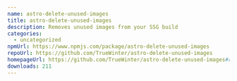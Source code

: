 ```yaml
---
name: astro-delete-unused-images
title: astro-delete-unused-images
description: Removes unused images from your SSG build
categories:
  - uncategorized
npmUrl: https://www.npmjs.com/package/astro-delete-unused-images
repoUrl: https://github.com/TrueWinter/astro-delete-unused-images
homepageUrl: https://github.com/TrueWinter/astro-delete-unused-images#readme
downloads: 211
---
```

